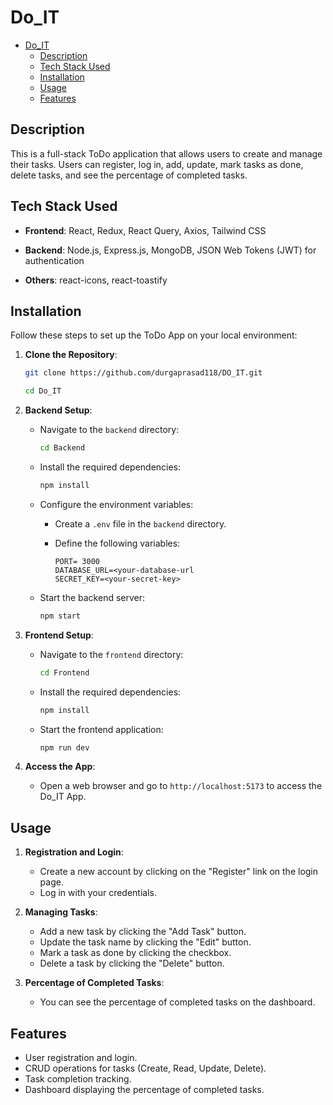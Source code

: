 # Do_IT

- [Do\_IT](#do_it)
  - [Description](#description)
  - [Tech Stack Used](#tech-stack-used)
  - [Installation](#installation)
  - [Usage](#usage)
  - [Features](#features)

## Description

This is a full-stack ToDo application that allows users to create and manage their tasks. Users can register, log in, add, update, mark tasks as done, delete tasks, and see the percentage of completed tasks.

## Tech Stack Used

- **Frontend**: React, Redux, React Query, Axios, Tailwind CSS

- **Backend**: Node.js, Express.js, MongoDB, JSON Web Tokens (JWT) for authentication

- **Others**: react-icons, react-toastify


## Installation

Follow these steps to set up the ToDo App on your local environment:

1. **Clone the Repository**:

   ```bash
   git clone https://github.com/durgaprasad118/DO_IT.git

   cd Do_IT
   ```

2. **Backend Setup**:

   - Navigate to the `backend` directory:

     ```bash
     cd Backend
     ```

   - Install the required dependencies:

     ```bash
     npm install
     ```

   - Configure the environment variables:

     - Create a `.env` file in the `backend` directory.
     - Define the following variables:

       ```env
       PORT= 3000
       DATABASE_URL=<your-database-url
       SECRET_KEY=<your-secret-key>
       ```

   - Start the backend server:

     ```bash
     npm start
     ```

3. **Frontend Setup**:

   - Navigate to the `frontend` directory:

     ```bash
     cd Frontend
     ```

   - Install the required dependencies:

     ```bash
     npm install
     ```

   - Start the frontend application:

     ```bash
     npm run dev
     ```

4. **Access the App**:

   - Open a web browser and go to `http://localhost:5173` to access the Do_IT App.

## Usage

1. **Registration and Login**:

   - Create a new account by clicking on the "Register" link on the login page.
   - Log in with your credentials.

2. **Managing Tasks**:

   - Add a new task by clicking the "Add Task" button.
   - Update the task name by clicking the "Edit" button.
   - Mark a task as done by clicking the checkbox.
   - Delete a task by clicking the "Delete" button.

3. **Percentage of Completed Tasks**:

   - You can see the percentage of completed tasks on the dashboard.

## Features

- User registration and login.
- CRUD operations for tasks (Create, Read, Update, Delete).
- Task completion tracking.
- Dashboard displaying the percentage of completed tasks.

